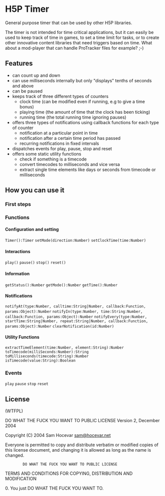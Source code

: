 H5P Timer
==========
General purpose timer that can be used by other H5P libraries.

The timer is not intended for time critical applications, but it can easily be used to keep track of time in games, to set a time limit for tasks, or to create other innovative content libraries that need triggers based on time. What about a mod-player that can handle ProTracker files for example? ;-)

## Features
- can count up and down
- can use milliseconds internally but only "displays" tenths of seconds and above
- can be paused
- keeps track of three different types of counters
  - clock time (can be modified even if running, e.g to give a time bonus)
  - playing time (the amount of time that the clock has been ticking)
  - running time (the total running time ignoring pauses)
- offers three types of notifications using callback functions for each type of counter
  - notification at a particular point in time
  - notification after a certain time period has passed
  - recurring notifications in fixed intervals
- dispatches events for play, pause, stop and reset
- offers some static utility functions
  - check if something is a timecode
  - convert timecodes to milliseconds and vice versa
  - extract single time elements like days or seconds from timecode or milliseconds

## How you can use it

### First steps

### Functions

#### Configuration and setting
`Timer():Timer`
`setMode(direction:Number)`
`setClockTime(time:Number)`

#### Interactions
`play()`
`pause()`
`stop()`
`reset()`

#### Information
`getStatus():Number`
`getMode():Number`
`getTime():Number`

#### Notifications
`notifyAt(type:Number, calltime:String|Number, callback:Function, params:Object):Number`
`notifyIn(type:Number, time:String:Number, callback:Function, params:Object):Number`
`notifyEvery(type:Number, startTime:String|Number, repeat:String|Number, callback:Function, params:Object):Number`
`clearNotification(id:Number)`

#### Utility Functions
`extractTimeElement(time:Number, element:String):Number`
`toTimecode(milliSeconds:Number):String`
`toMilliseconds(timecode:String):Number`
`isTimecode(value:String):Boolean`

### Events
`play`
`pause`
`stop`
`reset`

## License

(WTFPL)

DO WHAT THE FUCK YOU WANT TO PUBLIC LICENSE 
                    Version 2, December 2004 

 Copyright (C) 2004 Sam Hocevar <sam@hocevar.net> 

 Everyone is permitted to copy and distribute verbatim or modified 
 copies of this license document, and changing it is allowed as long 
 as the name is changed. 

            DO WHAT THE FUCK YOU WANT TO PUBLIC LICENSE 
   TERMS AND CONDITIONS FOR COPYING, DISTRIBUTION AND MODIFICATION 

  0\. You just DO WHAT THE FUCK YOU WANT TO.
